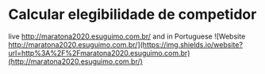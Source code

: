 # Calcular elegibilidade de competidor

live http://maratona2020.esuguimo.com.br/ and in Portuguese
![Website http://maratona2020.esuguimo.com.br/](https://img.shields.io/website?url=http%3A%2F%2Fmaratona2020.esuguimo.com.br)(http://maratona2020.esuguimo.com.br/)
